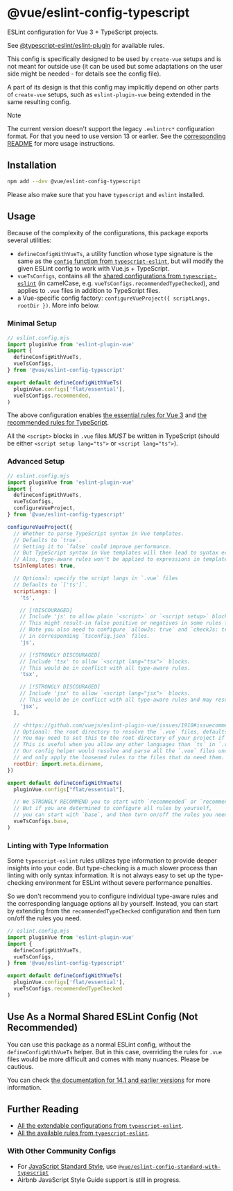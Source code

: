 # @vue/eslint-config-typescript

ESLint configuration for Vue 3 + TypeScript projects.

See [@typescript-eslint/eslint-plugin](https://typescript-eslint.io/rules/) for available rules.

This config is specifically designed to be used by `create-vue` setups
and is not meant for outside use (it can be used but some adaptations
on the user side might be needed - for details see the config file).

A part of its design is that this config may implicitly depend on
other parts of `create-vue` setups, such as `eslint-plugin-vue` being
extended in the same resulting config.

> [!NOTE]
> The current version doesn't support the legacy `.eslintrc*` configuration format. For that you need to use version 13 or earlier. See the [corresponding README](https://www.npmjs.com/package/@vue/eslint-config-typescript/v/legacy-eslintrc) for more usage instructions.

## Installation

```sh
npm add --dev @vue/eslint-config-typescript
```

Please also make sure that you have `typescript` and `eslint` installed.

## Usage

Because of the complexity of the configurations, this package exports several utilities:

- `defineConfigWithVueTs`, a utility function whose type signature is the same as the [`config` function from `typescript-eslint`](https://typescript-eslint.io/packages/typescript-eslint#config), but will modify the given ESLint config to work with Vue.js + TypeScript.
- `vueTsConfigs`, contains all the [shared configurations from `typescript-eslint`](https://typescript-eslint.io/users/configs) (in camelCase, e.g. `vueTsConfigs.recommendedTypeChecked`), and applies to `.vue` files in addition to TypeScript files.
- a Vue-specific config factory: `configureVueProject({ scriptLangs, rootDir })`. More info below.

### Minimal Setup

```js
// eslint.config.mjs
import pluginVue from 'eslint-plugin-vue'
import {
  defineConfigWithVueTs,
  vueTsConfigs,
} from '@vue/eslint-config-typescript'

export default defineConfigWithVueTs(
  pluginVue.configs['flat/essential'],
  vueTsConfigs.recommended,
)
```

The above configuration enables [the essential rules for Vue 3](https://eslint.vuejs.org/rules/#priority-a-essential-error-prevention) and [the recommended rules for TypeScript](https://typescript-eslint.io/rules/?=recommended).

All the `<script>` blocks in `.vue` files *MUST* be written in TypeScript (should be either `<script setup lang="ts">` or `<script lang="ts">`).

### Advanced Setup

```js
// eslint.config.mjs
import pluginVue from 'eslint-plugin-vue'
import {
  defineConfigWithVueTs,
  vueTsConfigs,
  configureVueProject,
} from '@vue/eslint-config-typescript'

configureVueProject({
  // Whether to parse TypeScript syntax in Vue templates.
  // Defaults to `true`.
  // Setting it to `false` could improve performance.
  // But TypeScript syntax in Vue templates will then lead to syntax errors.
  // Also, type-aware rules won't be applied to expressions in templates in that case.
  tsInTemplates: true,

  // Optional: specify the script langs in `.vue` files
  // Defaults to `['ts']`.
  scriptLangs: [
    'ts',

    // [!DISCOURAGED]
    // Include 'js' to allow plain `<script>` or `<script setup>` blocks.
    // This might result-in false positive or negatives in some rules for `.vue` files.
    // Note you also need to configure `allowJs: true` and `checkJs: true`
    // in corresponding `tsconfig.json` files.
    'js',

    // [!STRONGLY DISCOURAGED]
    // Include 'tsx' to allow `<script lang="tsx">` blocks.
    // This would be in conflict with all type-aware rules.
    'tsx',

    // [!STRONGLY DISCOURAGED]
    // Include 'jsx' to allow `<script lang="jsx">` blocks.
    // This would be in conflict with all type-aware rules and may result in false positives.
    'jsx',
  ],

  // <https://github.com/vuejs/eslint-plugin-vue/issues/1910#issuecomment-1819993961>
  // Optional: the root directory to resolve the `.vue` files, defaults to `process.cwd()`.
  // You may need to set this to the root directory of your project if you have a monorepo.
  // This is useful when you allow any other languages than `ts` in `.vue` files.
  // Our config helper would resolve and parse all the `.vue` files under `rootDir`,
  // and only apply the loosened rules to the files that do need them.
  rootDir: import.meta.dirname,
})

export default defineConfigWithVueTs(
  pluginVue.configs["flat/essential"],

  // We STRONGLY RECOMMEND you to start with `recommended` or `recommendedTypeChecked`.
  // But if you are determined to configure all rules by yourself,
  // you can start with `base`, and then turn on/off the rules you need.
  vueTsConfigs.base,
)
```

### Linting with Type Information

Some `typescript-eslint` rules utilizes type information to provide deeper insights into your code.
But type-checking is a much slower process than linting with only syntax information.
It is not always easy to set up the type-checking environment for ESLint without severe performance penalties.

So we don't recommend you to configure individual type-aware rules and the corresponding language options all by yourself.
Instead, you can start by extending from the `recommendedTypeChecked` configuration and then turn on/off the rules you need.

```js
// eslint.config.mjs
import pluginVue from 'eslint-plugin-vue'
import {
  defineConfigWithVueTs,
  vueTsConfigs,
} from '@vue/eslint-config-typescript'

export default defineConfigWithVueTs(
  pluginVue.configs['flat/essential'],
  vueTsConfigs.recommendedTypeChecked
)
```

## Use As a Normal Shared ESLint Config (Not Recommended)

You can use this package as a normal ESLint config, without the `defineConfigWithVueTs` helper. But in this case, overriding the rules for `.vue` files would be more difficult and comes with many nuances. Please be cautious.

You can check [the documentation for 14.1 and earlier versions](https://github.com/vuejs/eslint-config-typescript/tree/v14.1.4#usage) for more information.

## Further Reading

- [All the extendable configurations from `typescript-eslint`](https://typescript-eslint.io/users/configs).
- [All the available rules from `typescript-eslint`](https://typescript-eslint.io/rules/).

### With Other Community Configs

- For [JavaScript Standard Style](https://standardjs.com/), use [`@vue/eslint-config-standard-with-typescript`](https://github.com/vuejs/eslint-config-standard/tree/main/packages/eslint-config-standard-with-typescript#usage)
- Airbnb JavaScript Style Guide support is still in progress.
